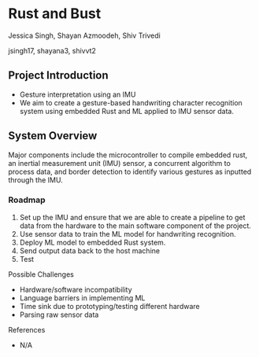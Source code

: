 # Rust and Bust

Jessica Singh, Shayan Azmoodeh, Shiv Trivedi

jsingh17, shayana3, shivvt2

## Project Introduction
- Gesture interpretation using an IMU
- We aim to create a gesture-based handwriting character recognition system using embedded Rust and ML applied to IMU sensor data.

## System Overview
Major components include the microcontroller to compile embedded rust, an inertial measurement unit (IMU) sensor, a concurrent algorithm to process data, and border detection to identify various gestures as inputted through the IMU.

### Roadmap
1. Set up the IMU and ensure that we are able to create a pipeline to get data from the hardware to the main software component of the project.
2. Use sensor data to train the ML model for handwriting recognition.
3. Deploy ML model to embedded Rust system.
4. Send output data back to the host machine
5. Test


Possible Challenges
- Hardware/software incompatibility 
- Language barriers in implementing ML
- Time sink due to prototyping/testing different hardware
- Parsing raw sensor data

References
- N/A
